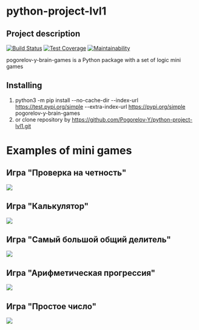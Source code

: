 # python-project-lvl1

## Project description
[![Build Status](https://travis-ci.org/Pogorelov-Y/python-project-lvl1.svg?branch=master)](https://travis-ci.org/Pogorelov-Y/python-project-lvl1)
[![Test Coverage](https://api.codeclimate.com/v1/badges/0e111ba30f1b9273cdeb/test_coverage)](https://codeclimate.com/github/Pogorelov-Y/python-project-lvl1/test_coverage)
[![Maintainability](https://api.codeclimate.com/v1/badges/0e111ba30f1b9273cdeb/maintainability)](https://codeclimate.com/github/Pogorelov-Y/python-project-lvl1/maintainability)

pogorelov-y-brain-games is a Python package with a set of logic mini games

## Installing

1. python3 -m pip install --no-cache-dir --index-url https://test.pypi.org/simple --extra-index-url https://pypi.org/simple pogorelov-y-brain-games
2. or clone repository by https://github.com/Pogorelov-Y/python-project-lvl1.git

# Examples of mini games

## Игра "Проверка на четность"

<a href="https://asciinema.org/a/Mh5PUbzBunCzJXdnSwMVzrr1v" target="_blank"><img src="https://asciinema.org/a/Mh5PUbzBunCzJXdnSwMVzrr1v.svg" /></a>

## Игра "Калькулятор"

<a href="https://asciinema.org/a/cvpoJfokvNJrTcWwpyFI9BPJj" target="_blank"><img src="https://asciinema.org/a/cvpoJfokvNJrTcWwpyFI9BPJj.svg" /></a>

## Игра "Самый большой общий делитель"
<a href="https://asciinema.org/a/OWyC5Aq5N02ACGtzO7uaPdXcE" target="_blank"><img src="https://asciinema.org/a/OWyC5Aq5N02ACGtzO7uaPdXcE.svg" /></a>

## Игра "Арифметическая прогрессия"
<a href="https://asciinema.org/a/mArqqNkH3EAVrDlokTxA7TZi2" target="_blank"><img src="https://asciinema.org/a/mArqqNkH3EAVrDlokTxA7TZi2.svg" /></a>

## Игра "Простое число"
<a href="https://asciinema.org/a/wLEjKBz1M3n2YDrhFxjyKmuBD" target="_blank"><img src="https://asciinema.org/a/wLEjKBz1M3n2YDrhFxjyKmuBD.svg" /></a>
